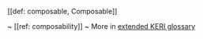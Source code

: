 [[def: composable, Composable]]

~ [[ref: composability]]
~ More in <a href="https://weboftrust.github.io/WOT-terms/docs/glossary/composable">extended KERI glossary</a>
